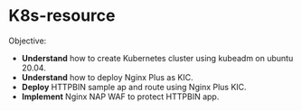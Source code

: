 # K8s-resource
Objective:
- **Understand** how to create Kubernetes cluster using kubeadm on ubuntu 20.04.
- **Understand** how to deploy Nginx Plus as KIC.
- **Deploy** HTTPBIN sample ap and route using Nginx Plus KIC.
- **Implement** Nginx NAP WAF to protect HTTPBIN app.